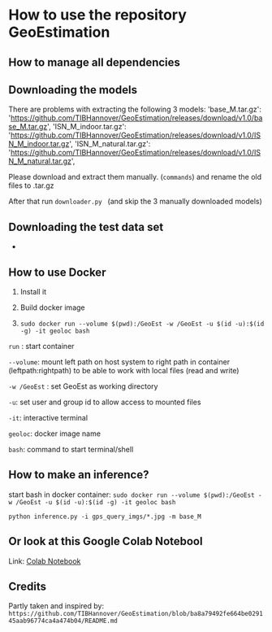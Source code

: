 # How to use the repository GeoEstimation


## How to manage all dependencies




## Downloading the models

There are problems with extracting the following 3 models: 
'base_M.tar.gz':
    'https://github.com/TIBHannover/GeoEstimation/releases/download/v1.0/base_M.tar.gz',
'ISN_M_indoor.tar.gz':
    'https://github.com/TIBHannover/GeoEstimation/releases/download/v1.0/ISN_M_indoor.tar.gz',
'ISN_M_natural.tar.gz':
    'https://github.com/TIBHannover/GeoEstimation/releases/download/v1.0/ISN_M_natural.tar.gz',

Please download and extract them manually.
(`commands`) and rename the old files to .tar.gz

After that run `downloader.py `
(and skip the 3 manually downloaded models)



## Downloading the test data set

- 




## How to use Docker

1. Install it

2. Build docker image

3. `sudo docker run --volume $(pwd):/GeoEst -w /GeoEst -u $(id -u):$(id -g) -it geoloc bash`

`run` : start container

`--volume`: mount left path on host system to right path in container (leftpath:rightpath)
to be able to work with local files (read and write)

`-w /GeoEst` : set GeoEst as working directory

`-u`: set user and group id to allow access to mounted files

`-it`: interactive terminal

`geoloc`: docker image name

`bash`: command to start terminal/shell





## How to make an inference?

start bash in docker container:
`sudo docker run --volume $(pwd):/GeoEst -w /GeoEst -u $(id -u):$(id -g) -it geoloc bash`


`python inference.py -i gps_query_imgs/*.jpg -m base_M`



## Or look at this Google Colab Notebool

Link: [Colab Notebook](https://colab.research.google.com/drive/1RblmA1350CfQBW8MtcS8T9ZOCcct9jf4?usp=sharing)



## Credits

Partly taken and inspired by: `https://github.com/TIBHannover/GeoEstimation/blob/ba8a79492fe664be029145aab96774ca4a474b04/README.md`